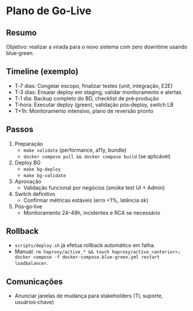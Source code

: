 # Plano de Go‑Live

## Resumo
Objetivo: realizar a virada para o novo sistema com zero downtime usando blue‑green.

## Timeline (exemplo)
- T‑7 dias: Congelar escopo, finalizar testes (unit, integração, E2E)
- T‑3 dias: Ensaiar deploy em staging, validar monitoramento e alertas
- T‑1 dia: Backup completo do BD, checklist de pré‑produção
- T‑hora: Executar deploy (green), validação pós‑deploy, switch LB
- T+1h: Monitoramento intensivo, plano de reversão pronto

## Passos
1. Preparação
   - `make validate` (performance, a11y, bundle)
   - `docker compose pull && docker compose build` (se aplicável)
2. Deploy BG
   - `make bg-deploy`
   - `make bg-validate`
3. Aprovação
   - Validação funcional por negócios (smoke test UI + Admin)
4. Switch definitivo
   - Confirmar métricas estáveis (erro <1%, latência ok)
5. Pós‑go‑live
   - Monitoramento 24–48h, incidentes e RCA se necessário

## Rollback
- `scripts/deploy.sh` já efetua rollback automático em falha.
- Manual: `rm haproxy/active_* && touch haproxy/active_<anterior>; docker compose -f docker-compose.blue-green.yml restart loadbalancer`.

## Comunicações
- Anunciar janelas de mudança para stakeholders (TI, suporte, usuários‑chave)
